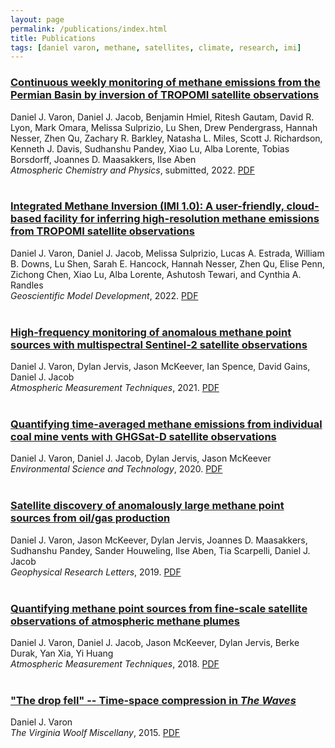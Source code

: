 ```yaml
---
layout: page
permalink: /publications/index.html
title: Publications
tags: [daniel varon, methane, satellites, climate, research, imi]
---
```


### [Continuous weekly monitoring of methane emissions from the Permian Basin by inversion of TROPOMI satellite observations](https://www.varon.org/papers/varon_permian_kalman_filter_submitted.pdf)

Daniel J. Varon, Daniel J. Jacob, Benjamin Hmiel, Ritesh Gautam, David R. Lyon, Mark Omara, Melissa Sulprizio, Lu Shen, Drew Pendergrass, Hannah Nesser, Zhen Qu, Zachary R. Barkley, Natasha L. Miles, Scott J. Richardson, Kenneth J. Davis, Sudhanshu Pandey, Xiao Lu, Alba
Lorente, Tobias Borsdorff, Joannes D. Maasakkers, Ilse Aben <br>
<em>Atmospheric Chemistry and Physics</em>, submitted, 2022. [PDF](https://www.varon.org/papers/varon_permian_kalman_filter_submitted.pdf)
<br>
<br>

### [Integrated Methane Inversion (IMI 1.0): A user-friendly, cloud-based facility for inferring high-resolution methane emissions from TROPOMI satellite observations](https://gmd.copernicus.org/articles/15/5787/2022/gmd-15-5787-2022.html)

Daniel J. Varon, Daniel J. Jacob, Melissa Sulprizio, Lucas A. Estrada, William B. Downs, Lu Shen, Sarah E. Hancock, Hannah Nesser, Zhen Qu, Elise Penn, Zichong Chen, Xiao Lu, Alba Lorente, Ashutosh Tewari, and Cynthia A. Randles <br>
<em>Geoscientific Model Development</em>, 2022. [PDF](https://gmd.copernicus.org/articles/15/5787/2022/gmd-15-5787-2022.pdf)
<br>
<br>

### [High-frequency monitoring of anomalous methane point sources with multispectral Sentinel-2 satellite observations](https://amt.copernicus.org/articles/14/2771/2021/amt-14-2771-2021.html)

Daniel J. Varon, Dylan Jervis, Jason McKeever, Ian Spence, David Gains, Daniel J. Jacob <br>
<em>Atmospheric Measurement Techniques</em>, 2021. [PDF](https://amt.copernicus.org/articles/14/2771/2021/amt-14-2771-2021.pdf)
<br>
<br>

### [Quantifying time-averaged methane emissions from individual coal mine vents with GHGSat-D satellite observations](https://pubs.acs.org/doi/abs/10.1021/acs.est.0c01213)

Daniel J. Varon, Daniel J. Jacob, Dylan Jervis, Jason McKeever <br>
<em>Environmental Science and Technology</em>, 2020. [PDF](/papers/varon_etal_2020_est.pdf)
<br>
<br>

### [Satellite discovery of anomalously large methane point sources from oil/gas production](https://agupubs.onlinelibrary.wiley.com/doi/abs/10.1029/2019GL083798)

Daniel J. Varon, Jason McKeever, Dylan Jervis, Joannes D. Maasakkers, Sudhanshu Pandey, Sander Houweling, Ilse Aben, Tia Scarpelli, Daniel J. Jacob <br>
<em>Geophysical Research Letters</em>, 2019. [PDF](/papers/varon_etal_2019_grl.pdf)
<br>
<br>

### [Quantifying methane point sources from fine-scale satellite observations of atmospheric methane plumes](https://doi.org/10.5194/amt-11-5673-2018)

Daniel J. Varon, Daniel J. Jacob, Jason McKeever, Dylan Jervis, Berke Durak, Yan Xia, Yi Huang <br>
<em>Atmospheric Measurement Techniques</em>, 2018. [PDF](/papers/varon_etal_2018_amt.pdf)
<br>
<br>

### ["The drop fell" -- Time-space compression in <em>The Waves</em>](https://virginiawoolfmiscellany.wordpress.com/virginia-woolf-miscellany-fall-2014winter-2015-issue-86/)

Daniel J. Varon <br>
<em>The Virginia Woolf Miscellany</em>, 2015. [PDF](/papers/vwm86fall2014winter2015.pdf)
<br>
<br>

<!---
### [Do GCMs predict the climate... or macroweather?](https://doi.org/10.5194/esd-4-439-2013)

Shaun Lovejoy, Daniel Schertzer, Daniel J. Varon <br>
<em>Earth System Dynamics</em>, 2013. [PDF](lovejoy_etal_2013_esd.pdf)
<br>
<br>
-->
